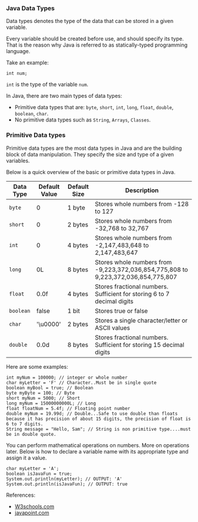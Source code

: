 
### Java Data Types

Data types denotes the type of the data that can be stored in a given variable. 

Every variable should be created before use, and should specify its type. That is the reason why Java is referred to as statically-typed programming language. 

Take an example: 

```
int num;
```
`int` is the type of the variable `num`. 

In Java, there are two main types of data types: 
* Primitive data types that are: `byte`, `short`, `int`, `long`, `float`, `double`, `boolean`, `char`.
* No primitive data types such as `String`, `Arrays`, `Classes`.


### Primitive Data types

Primitive data types are the most data types in Java and are the building block of data manipulation. They specify the size and type of a given variables. 

Below is a quick overview of the basic or primitive data types in Java. 

| Data Type      | Default Value | Default Size | Description | 
| ----------- | ----------- |  ----------- | ----------- |
| `byte`      | 0       |  1 byte       | Stores whole numbers from -128 to 127      |
| `short`   | 0        |  2 bytes        | Stores whole numbers from -32,768 to 32,767      |
| `int`   | 0        |  4 bytes        | Stores whole numbers from -2,147,483,648 to 2,147,483,647      |
| `long`   | 0L       |  8 bytes        | Stores whole numbers from -9,223,372,036,854,775,808 to 9,223,372,036,854,775,807      |
| `float`   | 0.0f        |  4 bytes        | Stores fractional numbers. Sufficient for storing 6 to 7 decimal digits      |
| `boolean`   | false        |  1 bit       | Stores true or false      |
| `char`   | '\u0000'        |   2 bytes       | Stores a single character/letter or ASCII values      |
| `double`   | 0.0d        |   8 bytes      | Stores fractional numbers. Sufficient for storing 15 decimal digits  |


Here are some examples: 

```
int myNum = 100000; // integer or whole number
char myLetter = 'F' // Character..Must be in single quote
boolean myBool = true; // Boolean
byte myByte = 100; // Byte
short myNum = 5000; // Short
long myNum = 15000000000L; // Long
float floatNum = 5.4f; // Floating point number
double myNum = 19.99d; // Double...Safe to use double than floats because it has precision of about 15 digits, the precision of float is 6 to 7 digits. 
String message = "Hello, Sam"; // String is non primitive type....must be in double quote.
```

You can perform mathematical operations on numbers. More on operations later. 
Below is how to declare a variable name with its appropriate type and assign it a value. 

```
char myLetter = 'A';
boolean isJavaFun = true;
System.out.println(myLetter); // OUTPUT: 'A'
System.out.println(isJavaFun); // OUTPUT: true
```

References: 

* [W3schools.com](https://www.w3schools.com/java/java_data_types.asp)
* [javapoint.com](https://www.javatpoint.com/java-data-types)
